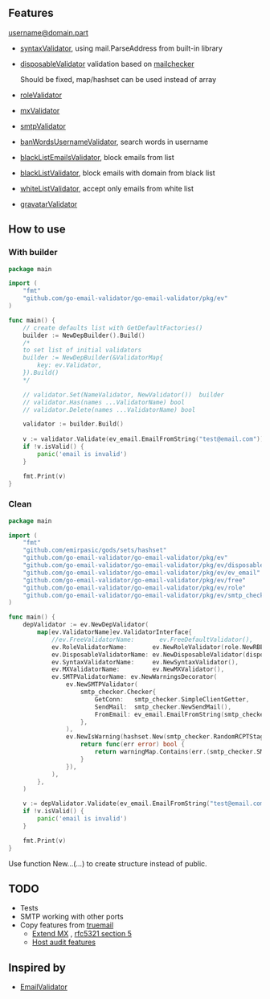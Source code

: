 ## Features

username@domain.part

* [syntaxValidator](pkg/ev/validator_syntax.go), using mail.ParseAddress from built-in library
* [disposableValidator](pkg/ev/validator_disposable.go) validation based
  on [mailchecker](https://github.com/FGRibreau/mailchecker)

  Should be fixed, map/hashset can be used instead of array
* [roleValidator](pkg/ev/validator_role.go)
* [mxValidator](pkg/ev/validator_mx.go)
* [smtpValidator](pkg/ev/validator_smtp.go)
* [banWordsUsernameValidator](pkg/ev/validator_banwords_username.go), search words in username
* [blackListEmailsValidator](pkg/ev/validator_blacklist_email.go), block emails from list
* [blackListValidator](pkg/ev/validator_blacklist_domain.go), block emails with domain from black list
* [whiteListValidator](pkg/ev/validator_whitelist_domain.go), accept only emails from white list
* [gravatarValidator](pkg/ev/validator_gravatar.go)


## How to use

### With builder

```go
package main

import (
    "fmt"
    "github.com/go-email-validator/go-email-validator/pkg/ev"
)

func main() {
    // create defaults list with GetDefaultFactories()
    builder := NewDepBuilder().Build()
    /*
    to set list of initial validators
    builder := NewDepBuilder(&ValidatorMap{
        key: ev.Validator,
    }).Build()
    */

    // validator.Set(NameValidator, NewValidator())  builder
    // validator.Has(names ...ValidatorName) bool
    // validator.Delete(names ...ValidatorName) bool

    validator := builder.Build()
    
    v := validator.Validate(ev_email.EmailFromString("test@email.com"))
    if !v.isValid() {
        panic('email is invalid')
    }

    fmt.Print(v)
}

```

### Clean
```go
package main

import (
    "fmt"
    "github.com/emirpasic/gods/sets/hashset"
    "github.com/go-email-validator/go-email-validator/pkg/ev"
    "github.com/go-email-validator/go-email-validator/pkg/ev/disposable"
    "github.com/go-email-validator/go-email-validator/pkg/ev/ev_email"
    "github.com/go-email-validator/go-email-validator/pkg/ev/free"
    "github.com/go-email-validator/go-email-validator/pkg/ev/role"
    "github.com/go-email-validator/go-email-validator/pkg/ev/smtp_checker"
)

func main() {
    depValidator := ev.NewDepValidator(
        map[ev.ValidatorName]ev.ValidatorInterface{
            //ev.FreeValidatorName:       ev.FreeDefaultValidator(),
            ev.RoleValidatorName:       ev.NewRoleValidator(role.NewRBEASetRole()),
            ev.DisposableValidatorName: ev.NewDisposableValidator(disposable.NewFuncDisposable(disposable.MailChecker)),
            ev.SyntaxValidatorName:     ev.NewSyntaxValidator(),
            ev.MXValidatorName:         ev.NewMXValidator(),
            ev.SMTPValidatorName: ev.NewWarningsDecorator(
                ev.NewSMTPValidator(
                    smtp_checker.Checker{
                        GetConn:   smtp_checker.SimpleClientGetter,
                        SendMail:  smtp_checker.NewSendMail(),
                        FromEmail: ev_email.EmailFromString(smtp_checker.DefaultEmail),
                    },
                ),
                ev.NewIsWarning(hashset.New(smtp_checker.RandomRCPTStage), func(warningMap ev.WarningSet) ev.IsWarning {
                    return func(err error) bool {
                        return warningMap.Contains(err.(smtp_checker.SMTPError).Stage())
                    }
                }),
            ),
        },
    )

    v := depValidator.Validate(ev_email.EmailFromString("test@email.com"))
    if !v.isValid() {
        panic('email is invalid')
    }

    fmt.Print(v)
}
```

Use function New...(...) to create structure instead of public.

## TODO

* Tests
* SMTP working with other ports
* Copy features from [truemail](https://github.com/truemail-rb/truemail)
    * [Extend MX](https://truemail-rb.org/truemail-gem/#/validations-layers?id=mx-validation)
      , [rfc5321 section 5](https://tools.ietf.org/html/rfc5321#section-5)
    * [Host audit features](https://truemail-rb.org/truemail-gem/#/host-audit-features)

## Inspired by

* [EmailValidator](https://github.com/egulias/EmailValidator)
